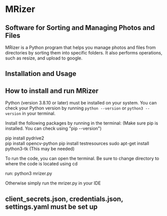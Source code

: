 # MRizer

## Software for Sorting and Managing Photos and Files

MRizer is a Python program that helps you manage photos and files from directories by sorting them into specific folders. It also performs operations, such as resize, and upload to google.

## Installation and Usage

## How to install and run MRizer

Python (version 3.8.10 or later) must be installed on your system. You can check your Python version by running `python --version` or `python3 --version` in your terminal.

Install the following packages by running in the terminal: (Make sure pip is installed. You can check using "pip --version")

pip install pydrive2<br>
pip install opencv-python
pip install testresources
sudo apt-get install python3-tk (This may be needed)

To run the code, you can open the terminal. Be sure to change directory to where the code is located using cd

run: 
python3 mrizer.py

Otherwise simply run the mrizer.py in your IDE

## client_secrets.json, credentials.json, settings.yaml must be set up
